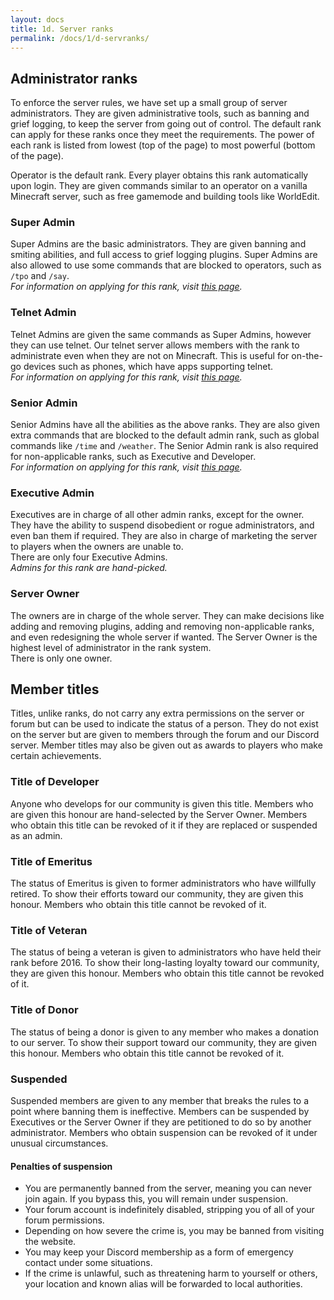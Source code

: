 ```yaml
---
layout: docs
title: 1d. Server ranks
permalink: /docs/1/d-servranks/
---
```

## Administrator ranks
To enforce the server rules, we have set up a small group of server administrators.
They are given administrative tools, such as banning and grief logging, to keep the server from going out of control.
The default rank can apply for these ranks once they meet the requirements.
The power of each rank is listed from lowest (top of the page) to most powerful (bottom of the page).

Operator is the default rank.
Every player obtains this rank automatically upon login.
They are given commands similar to an operator on a vanilla Minecraft server, such as free gamemode and building tools like WorldEdit.

### Super Admin
Super Admins are the basic administrators.
They are given banning and smiting abilities, and full access to grief logging plugins.
Super Admins are also allowed to use some commands that are blocked to operators, such as `/tpo` and `/say`.
<br>
_For information on applying for this rank, visit [this page](https://github.com/ShadowGA/shadowga.github.io/wiki/Applying-for-Super-Admin)._

### Telnet Admin
Telnet Admins are given the same commands as Super Admins, however they can use telnet.
Our telnet server allows members with the rank to administrate even when they are not on Minecraft.
This is useful for on-the-go devices such as phones, which have apps supporting telnet.
<br>
_For information on applying for this rank, visit [this page](https://github.com/ShadowGA/shadowga.github.io/wiki/Applying-for-Telnet-Admin)._

### Senior Admin
Senior Admins have all the abilities as the above ranks.
They are also given extra commands that are blocked to the default admin rank, such as global commands like `/time` and `/weather`.
The Senior Admin rank is also required for non-applicable ranks, such as Executive and Developer.
<br>
_For information on applying for this rank, visit [this page](https://github.com/ShadowGA/shadowga.github.io/wiki/Applying-for-Senior-Admin)._

### Executive Admin
Executives are in charge of all other admin ranks, except for the owner.
They have the ability to suspend disobedient or rogue administrators, and even ban them if required.
They are also in charge of marketing the server to players when the owners are unable to.
<br>
There are only four Executive Admins.
<br>
_Admins for this rank are hand-picked._

### Server Owner
The owners are in charge of the whole server.
They can make decisions like adding and removing plugins, adding and removing non-applicable ranks, and even redesigning the whole server if wanted.
The Server Owner is the highest level of administrator in the rank system.
<br>
There is only one owner.
<br>

## Member titles
Titles, unlike ranks, do not carry any extra permissions on the server or forum but can be used to indicate the status of a person.
They do not exist on the server but are given to members through the forum and our Discord server.
Member titles may also be given out as awards to players who make certain achievements.

### Title of Developer
Anyone who develops for our community is given this title.
Members who are given this honour are hand-selected by the Server Owner.
Members who obtain this title can be revoked of it if they are replaced or suspended as an admin.

### Title of Emeritus
The status of Emeritus is given to former administrators who have willfully retired.
To show their efforts toward our community, they are given this honour.
Members who obtain this title cannot be revoked of it.

### Title of Veteran
The status of being a veteran is given to administrators who have held their rank before 2016.
To show their long-lasting loyalty toward our community, they are given this honour.
Members who obtain this title cannot be revoked of it.

### Title of Donor
The status of being a donor is given to any member who makes a donation to our server.
To show their support toward our community, they are given this honour.
Members who obtain this title cannot be revoked of it.

### Suspended
Suspended members are given to any member that breaks the rules to a point where banning them is ineffective.
Members can be suspended by Executives or the Server Owner if they are petitioned to do so by another administrator.
Members who obtain suspension can be revoked of it under unusual circumstances.

#### Penalties of suspension
* You are permanently banned from the server, meaning you can never join again. If you bypass this, you will remain under suspension.
* Your forum account is indefinitely disabled, stripping you of all of your forum permissions.
* Depending on how severe the crime is, you may be banned from visiting the website.
* You may keep your Discord membership as a form of emergency contact under some situations.
* If the crime is unlawful, such as threatening harm to yourself or others, your location and known alias will be forwarded to local authorities.
